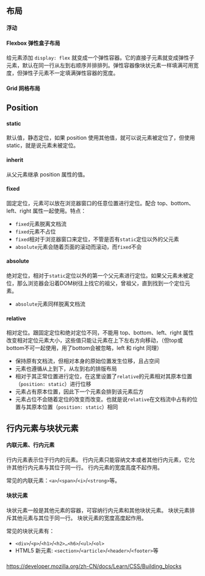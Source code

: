 ## 布局

#### 浮动

#### Flexbox 弹性盒子布局

给元素添加 `display: flex` 就变成一个弹性容器。它的直接子元素就变成弹性子元素，默认在同一行从左到右顺序并排排列。弹性容器像块状元素一样填满可用宽度，但弹性子元素不一定填满弹性容器的宽度。

#### Grid 网格布局



## Position

#### static 

默认值，静态定位，如果 position 使用其他值，就可以说元素被定位了，但使用static，就是说元素未被定位。

#### inherit

从父元素继承 position 属性的值。

#### fixed 

固定定位，元素可以放在浏览器窗口的任意位置进行定位。配合 top、bottom、left、right 属性一起使用。特点：

- `fixed`元素脱离文档流
- `fixed`元素不占位
- `fixed`相对于浏览器窗口来定位，不管是否有`static`定位以外的父元素
- `absolute`元素会随着页面的滚动而滚动，而`fixed`不会

#### absolute

绝对定位，相对于`static`定位以外的第一个父元素进行定位。如果父元素未被定位，那么浏览器会沿着DOM树往上找它的祖父，曾祖父，直到找到一个定位元素。 

- `absolute`元素同样脱离文档流

#### relative

相对定位。跟固定定位和绝对定位不同，不能用 top、bottom、left、right 属性改变相对定位元素大小，这些值只能让元素在上下左右方向移动，（但top或bottom不可一起使用，用了bottom会被忽略，left 和 right 同理）

- 保持原有文档流，但相对本身的原始位置发生位移，且占空间
- 元素也遵循从上到下，从左到右的排版布局
- 相对于其正常位置进行定位，在这里设置了`relative`的元素相对其原本位置（`position: static`）进行位移
- 元素占有原本位置，因此下一个元素会排到该元素后方
- 元素占位不会随着定位的改变而改变。也就是说`relative`在文档流中占有的位置与其原本位置（`position: static`）相同



## 行内元素与块状元素

#### 内联元素、行内元素

行内元素表示位于行内的元素。
行内元素只能容纳文本或者其他行内元素，它允许其他行内元素与其位于同一行。
行内元素的宽度高度不起作用。

常见的内联元素：`<a>`/`<span>`/`<i>`/`<strong>`等。

#### 块状元素

块状元素一般是其他元素的容器，可容纳行内元素和其他块状元素。
块状元素排斥其他元素与其位于同一行。
块状元素的宽度高度起作用。

常见的块状元素有：

- `<div>`/`<p>`/`<h1>`/`<h2>…<h6>`/`<ul>`/`<ol>`
- HTML5 新元素: `<section>`/`<article>`/`<header>`/`<footer>`等

### 

https://developer.mozilla.org/zh-CN/docs/Learn/CSS/Building_blocks



